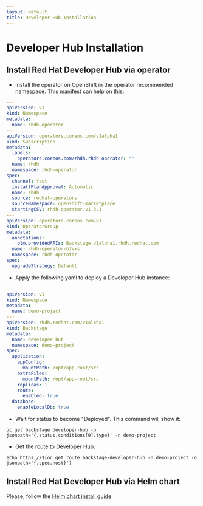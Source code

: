 ```yaml
---
layout: default
title: Developer Hub Installation
---
```


# Developer Hub Installation

## Install Red Hat Developer Hub via operator

* Install the operator on OpenShift in the operator recommended namespace. This manifest can help on this:

```yaml
---
apiVersion: v1
kind: Namespace
metadata:
  name: rhdh-operator
---
apiVersion: operators.coreos.com/v1alpha1
kind: Subscription
metadata:
  labels:
    operators.coreos.com/rhdh.rhdh-operator: ""
  name: rhdh
  namespace: rhdh-operator
spec:
  channel: fast
  installPlanApproval: Automatic
  name: rhdh
  source: redhat-operators
  sourceNamespace: openshift-marketplace
  startingCSV: rhdh-operator.v1.3.1
---
apiVersion: operators.coreos.com/v1
kind: OperatorGroup
metadata:
  annotations:
    olm.providedAPIs: Backstage.v1alpha1.rhdh.redhat.com
  name: rhdh-operator-b7vxs
  namespace: rhdh-operator
spec:
  upgradeStrategy: Default
```

* Apply the following yaml to deploy a Developer Hub instance:

```yaml
---
apiVersion: v1
kind: Namespace
metadata:
  name: demo-project
---
apiVersion: rhdh.redhat.com/v1alpha1
kind: Backstage
metadata:
  name: developer-hub
  namespace: demo-project
spec:
  application:
    appConfig:
      mountPath: /opt/app-root/src
    extraFiles:
      mountPath: /opt/app-root/src
    replicas: 1
    route:
      enabled: true
  database:
    enableLocalDb: true
```

* Wait for status to become "Deployed". This command will show it:

```shell
oc get backstage developer-hub -o jsonpath='{.status.conditions[0].type}' -n demo-project
```

* Get the route to Developer Hub:

```shell
echo https://$(oc get route backstage-developer-hub -n demo-project -o jsonpath='{.spec.host}')
```

## Install Red Hat Developer Hub via Helm chart

Please, follow the [Helm chart install guide](https://docs.redhat.com/en/documentation/red_hat_developer_hub/1.3/html/installing_red_hat_developer_hub_on_openshift_container_platform/assembly-install-rhdh-ocp-helm)
